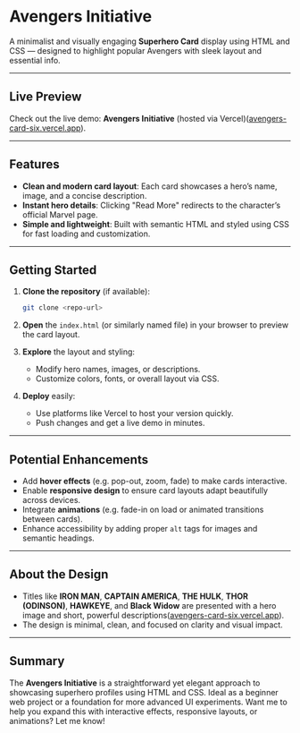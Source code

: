 # Avengers Initiative

A minimalist and visually engaging **Superhero Card** display using HTML and CSS — designed to highlight popular Avengers with sleek layout and essential info.

---

## Live Preview

Check out the live demo: **Avengers Initiative** (hosted via Vercel)([avengers-card-six.vercel.app][1]).

---

## Features

* **Clean and modern card layout**: Each card showcases a hero’s name, image, and a concise description.
* **Instant hero details**: Clicking "Read More" redirects to the character’s official Marvel page.
* **Simple and lightweight**: Built with semantic HTML and styled using CSS for fast loading and customization.

---

## Getting Started

1. **Clone the repository** (if available):

   ```bash
   git clone <repo-url>
   ```
2. **Open** the `index.html` (or similarly named file) in your browser to preview the card layout.
3. **Explore** the layout and styling:

   * Modify hero names, images, or descriptions.
   * Customize colors, fonts, or overall layout via CSS.
4. **Deploy** easily:

   * Use platforms like Vercel to host your version quickly.
   * Push changes and get a live demo in minutes.

---

## Potential Enhancements

* Add **hover effects** (e.g. pop-out, zoom, fade) to make cards interactive.
* Enable **responsive design** to ensure card layouts adapt beautifully across devices.
* Integrate **animations** (e.g. fade-in on load or animated transitions between cards).
* Enhance accessibility by adding proper `alt` tags for images and semantic headings.

---

## About the Design

* Titles like **IRON MAN**, **CAPTAIN AMERICA**, **THE HULK**, **THOR (ODINSON)**, **HAWKEYE**, and **Black Widow** are presented with a hero image and short, powerful descriptions([avengers-card-six.vercel.app][1]).
* The design is minimal, clean, and focused on clarity and visual impact.

---

## Summary

The **Avengers Initiative** is a straightforward yet elegant approach to showcasing superhero profiles using HTML and CSS. Ideal as a beginner web project or a foundation for more advanced UI experiments. Want me to help you expand this with interactive effects, responsive layouts, or animations? Let me know!

[1]:https://avengers-card-main.vercel.app/

